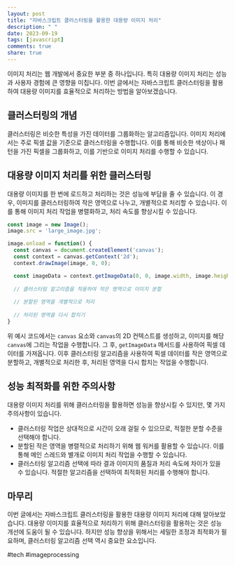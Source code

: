 ```yaml
---
layout: post
title: "자바스크립트 클러스터링을 활용한 대용량 이미지 처리"
description: " "
date: 2023-09-19
tags: [javascript]
comments: true
share: true
---
```


이미지 처리는 웹 개발에서 중요한 부분 중 하나입니다. 특히 대용량 이미지 처리는 성능과 사용자 경험에 큰 영향을 미칩니다. 이번 글에서는 자바스크립트 클러스터링을 활용하여 대용량 이미지를 효율적으로 처리하는 방법을 알아보겠습니다.

## 클러스터링의 개념

클러스터링은 비슷한 특성을 가진 데이터를 그룹화하는 알고리즘입니다. 이미지 처리에서는 주로 픽셀 값을 기준으로 클러스터링을 수행합니다. 이를 통해 비슷한 색상이나 패턴을 가진 픽셀을 그룹화하고, 이를 기반으로 이미지 처리를 수행할 수 있습니다.

## 대용량 이미지 처리를 위한 클러스터링

대용량 이미지를 한 번에 로드하고 처리하는 것은 성능에 부담을 줄 수 있습니다. 이 경우, 이미지를 클러스터링하여 작은 영역으로 나누고, 개별적으로 처리할 수 있습니다. 이를 통해 이미지 처리 작업을 병렬화하고, 처리 속도를 향상시킬 수 있습니다.

```javascript
const image = new Image();
image.src = 'large_image.jpg';

image.onload = function() {
  const canvas = document.createElement('canvas');
  const context = canvas.getContext('2d');
  context.drawImage(image, 0, 0);

  const imageData = context.getImageData(0, 0, image.width, image.height);
  
  // 클러스터링 알고리즘을 적용하여 작은 영역으로 이미지 분할
  
  // 분할된 영역을 개별적으로 처리
  
  // 처리된 영역을 다시 합치기
}
```

위 예시 코드에서는 `canvas` 요소와 `canvas`의 2D 컨텍스트를 생성하고, 이미지를 해당 `canvas`에 그리는 작업을 수행합니다. 그 후, `getImageData` 메서드를 사용하여 픽셀 데이터를 가져옵니다. 이후 클러스터링 알고리즘을 사용하여 픽셀 데이터를 작은 영역으로 분할하고, 개별적으로 처리한 후, 처리된 영역을 다시 합치는 작업을 수행합니다.

## 성능 최적화를 위한 주의사항

대용량 이미지 처리를 위해 클러스터링을 활용하면 성능을 향상시킬 수 있지만, 몇 가지 주의사항이 있습니다.

- 클러스터링 작업은 상대적으로 시간이 오래 걸릴 수 있으므로, 적절한 분할 수준을 선택해야 합니다.
- 분할된 작은 영역을 병렬적으로 처리하기 위해 웹 워커를 활용할 수 있습니다. 이를 통해 메인 스레드와 별개로 이미지 처리 작업을 수행할 수 있습니다.
- 클러스터링 알고리즘 선택에 따라 결과 이미지의 품질과 처리 속도에 차이가 있을 수 있습니다. 적절한 알고리즘을 선택하여 최적화된 처리를 수행해야 합니다.

## 마무리

이번 글에서는 자바스크립트 클러스터링을 활용한 대용량 이미지 처리에 대해 알아보았습니다. 대용량 이미지를 효율적으로 처리하기 위해 클러스터링을 활용하는 것은 성능 개선에 도움이 될 수 있습니다. 하지만 성능 향상을 위해서는 세밀한 조정과 최적화가 필요하며, 클러스터링 알고리즘 선택 역시 중요한 요소입니다.

#tech #imageprocessing